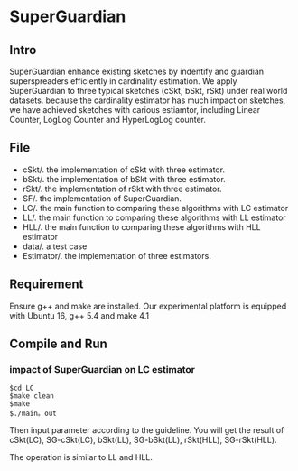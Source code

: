 # SuperGuardian
## Intro
SuperGuardian enhance existing sketches by indentify and guardian superspreaders efficiently in cardinality estimation.
We apply SuperGuardian to three typical sketches (cSkt, bSkt, rSkt) under real world datasets.
because the cardinality estimator has much impact on sketches, we have achieved sketches with carious estiamtor, including Linear Counter, LogLog Counter and HyperLogLog counter. 
## File
- cSkt/. the implementation of cSkt with three estimator.
- bSkt/. the implementation of bSkt with three estimator.
- rSkt/. the implementation of rSkt with three estimator.
- SF/. the implementation of SuperGuardian.
- LC/. the main function to comparing these algorithms with LC estimator
- LL/. the main function to comparing these algorithms with LL estimator
- HLL/. the main function to comparing these algorithms with HLL estimator
- data/. a test case
- Estimator/. the implementation of three estimators.

## Requirement
Ensure g++ and make are installed. Our experimental platform is equipped with Ubuntu 16, g++ 5.4 and make 4.1

## Compile and Run

### impact of SuperGuardian on LC estimator
```
$cd LC
$make clean
$make
$./main。out
```
Then input parameter according to the guideline. You will get the result of cSkt(LC), SG-cSkt(LC), bSkt(LL), SG-bSkt(LL), rSkt(HLL), SG-rSkt(HLL). 

The operation is similar to LL and HLL.



